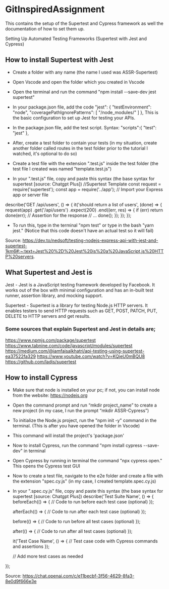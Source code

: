 # GitInspiredAssignment
This contains the setup of the Supertest and Cypress framework as well the documentation of how to set them up.

Setting Up Automated Testing Frameworks (Supertest with Jest and Cypress)

## How to install Supertest with Jest 
* Create a folder with any name (the name I used was ASSR-Supertest)
* Open Vscode and open the folder which you created in Vscode 
* Open the terminal and run the command "npm install --save-dev jest supertest"
* In your package.json file, add the code 
"jest": {
    "testEnvironment": "node",
    "coveragePathIgnorePatterns": [
      "/node_modules/"
    ]
 },
This is the basic configuration to set up Jest for testing your APIs.

* In the package.json file, add the test script.
    Syntax: "scripts":{
                        "test": "jest"
                  },

* After, create a test folder to contain your tests (in my situation, create another folder called routes in the test folder prior to the tutorial I watched, it's optional to do so)
* Create a test file with the extension ".test.js" inside the test folder (the test file I created was named "template.test.js")
* In your ".test.js" file, copy and paste this syntax (the base syntax for supertest [source: Chatgpt Plus]) 
//Supertest Template
const request = require('supertest');
const app = require('../app'); // Import your Express app or server file

describe('GET /api/users', () => {
  it('should return a list of users', (done) => {
    request(app)
      .get('/api/users')
      .expect(200)
      .end((err, res) => {
        if (err) return done(err);
        // Assertion for the response
        // ...
        done();
      });
  });
});

* To run this, type in the terminal "npm test" or type in the bash "yarn jest." (Notice that this code doesn't have an actual test so it will fail)

Source: https://dev.to/nedsoft/testing-nodejs-express-api-with-jest-and-supertest-1km6#:~:text=Jest%20%2D%20Jest%20is%20a%20JavaScript,js%20HTTP%20servers.

## What Supertest and Jest is
Jest - Jest is a JavaScript testing framework developed by Facebook. It works out of the box with minimal configuration and has an in-built test runner, assertion library, and mocking support.

Supertest - Supertest is a library for testing Node.js HTTP servers. It enables testers to send HTTP requests such as GET, POST, PATCH, PUT, DELETE to HTTP servers and get results.

### Some sources that explain Supertest and Jest in details are;
https://www.npmjs.com/package/supertest
https://www.tabnine.com/code/javascript/modules/supertest
https://medium.com/@iamfaisalkhatri/api-testing-using-supertest-ea37522fa329
https://www.youtube.com/watch?v=KQjeU0mBQU8
https://github.com/ladjs/supertest







## How to install Cypress
* Make sure that node is installed on your pc; if not, you can install node from the website: https://nodejs.org
* Open the command prompt and run “mkdir project_name” to create a new project (in my case, I run the prompt “mkdir ASSR-Cypress”)
* To initialize the Node.js project, run the "npm init -y" command in the terminal. (This is after you have opened the folder in Vscode) 
* This command will install the project's 'package.json'
* Now to install Cypress, run the command "npm install cypress --save-dev" in terminal
* Open Cypress by running in terminal the command "npx cypress open." This opens the Cypress test GUI
* Now to create a test file, navigate to the e2e folder and create a file with the extension "spec.cy.js" (in my case, I created template.spec.cy.js)
* In your ".spec.cy.js" file, copy and paste this syntax (the base syntax for supertest [source: Chatgpt Plus])
 describe('Test Suite Name', () => {
  beforeEach(() => {
    // Code to run before each test case (optional)
  });

  afterEach(() => {
    // Code to run after each test case (optional)
  });

  before(() => {
    // Code to run before all test cases (optional)
  });

  after(() => {
    // Code to run after all test cases (optional)
  });

  it('Test Case Name', () => {
    // Test case code with Cypress commands and assertions
  });

  // Add more test cases as needed

});

Source:
https://chat.openai.com/c/e11becbf-3f56-4629-8fa3-8e0d9f666e3e
